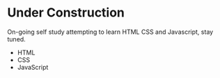 <!DOCTYPE html>
<html>
  <head>
  <h1>Under Construction</h1>
  </head>
  
  </body>
  <p1>
  On-going self study attempting to learn HTML CSS and Javascript, stay tuned.
  </p1>
  
  <ul>
   <li>HTML</li>
   <li>CSS</li>
   <li>JavaScript</li
  </ul>
   
 
